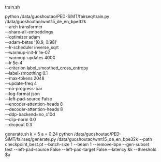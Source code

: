 train.sh

python /data/guoshoutao/PED-SiMT/fairseq/train.py /data/guoshoutao/wmt15_de_en_bpe32k \
--arch transformer \
--share-all-embeddings \
--optimizer adam \
--adam-betas '(0.9, 0.98)' \
--lr-scheduler inverse_sqrt \
--warmup-init-lr 1e-07 \
--warmup-updates 4000 \
--lr 5e-4 \
--criterion label_smoothed_cross_entropy \
--label-smoothing 0.1 \
--max-tokens 2048 \
--update-freq 4 \
--no-progress-bar \
--log-format json \
--left-pad-source False \
--encoder-attention-heads 8  \
--decoder-attention-heads 8 \
--ddp-backend=no_c10d \
--clip-norm 0.0 \
--dropout 0.3

generate.sh
k = 5
a = 0.24
python /data/guoshoutao/PED-SiMT/fairseq/generate.py /data/guoshoutao/wmt15_de_en_bpe32k --path checkpoint_best.pt --batch-size 1 --beam 1 --remove-bpe --gen-subset test --left-pad-source False --left-pad-target False --latency &k --threshold $a

